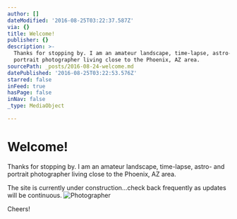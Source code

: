 ```yaml
---
author: []
dateModified: '2016-08-25T03:22:37.587Z'
via: {}
title: Welcome!
publisher: {}
description: >-
  Thanks for stopping by. I am an amateur landscape, time-lapse, astro- and
  portrait photographer living close to the Phoenix, AZ area.
sourcePath: _posts/2016-08-24-welcome.md
datePublished: '2016-08-25T03:22:53.576Z'
starred: false
inFeed: true
hasPage: false
inNav: false
_type: MediaObject

---
```

# Welcome!

Thanks for stopping by. I am an amateur landscape, time-lapse, astro- and portrait photographer living close to the Phoenix, AZ area.

The site is currently under construction...check back frequently as updates will be continuous.
![Photographer](https://the-grid-user-content.s3-us-west-2.amazonaws.com/8262581c-74d0-465b-8a62-2ffdb7f9f95e.jpg)

Cheers!